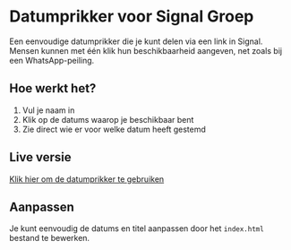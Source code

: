 # Datumprikker voor Signal Groep

Een eenvoudige datumprikker die je kunt delen via een link in Signal. Mensen kunnen met één klik hun beschikbaarheid aangeven, net zoals bij een WhatsApp-peiling.

## Hoe werkt het?

1. Vul je naam in
2. Klik op de datums waarop je beschikbaar bent
3. Zie direct wie er voor welke datum heeft gestemd

## Live versie

[Klik hier om de datumprikker te gebruiken](https://github.com/janbartschober/Meeting-planner.git)
## Aanpassen

Je kunt eenvoudig de datums en titel aanpassen door het `index.html` bestand te bewerken.
